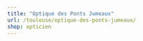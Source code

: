 ```yaml
---
title: "Optique des Ponts Jumeaux"
url: /toulouse/optique-des-ponts-jumeaux/
shop: opticien
---
```

